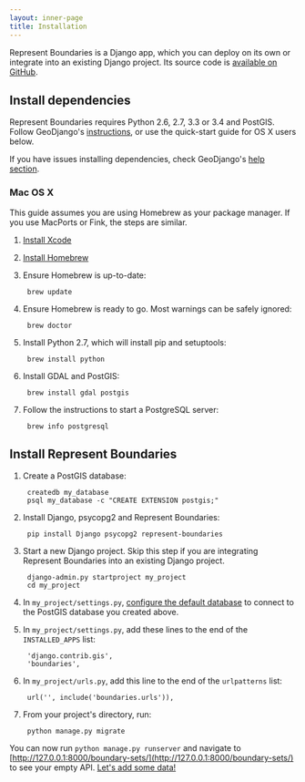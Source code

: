 ```yaml
---
layout: inner-page
title: Installation
---
```


Represent Boundaries is a Django app, which you can deploy on its own or integrate into an existing Django project. Its source code is [available on GitHub](https://github.com/opennorth/represent-boundaries/).

## Install dependencies

Represent Boundaries requires Python 2.6, 2.7, 3.3 or 3.4 and PostGIS. Follow GeoDjango's [instructions](https://docs.djangoproject.com/en/dev/ref/contrib/gis/install/), or use the quick-start guide for OS X users below.

If you have issues installing dependencies, check GeoDjango's [help section](https://docs.djangoproject.com/en/dev/ref/contrib/gis/install/#troubleshooting).

### Mac OS X

This guide assumes you are using Homebrew as your package manager. If you use MacPorts or Fink, the steps are similar.

1. [Install Xcode](https://itunes.apple.com/us/app/xcode/id497799835)
1. [Install Homebrew](brew.sh#install)
1. Ensure Homebrew is up-to-date:

        brew update

1. Ensure Homebrew is ready to go. Most warnings can be safely ignored:

        brew doctor

1. Install Python 2.7, which will install pip and setuptools:

        brew install python

1. Install GDAL and PostGIS:

        brew install gdal postgis

1. Follow the instructions to start a PostgreSQL server:

        brew info postgresql

## Install Represent Boundaries

1. Create a PostGIS database:

        createdb my_database
        psql my_database -c "CREATE EXTENSION postgis;"

1. Install Django, psycopg2 and Represent Boundaries:

        pip install Django psycopg2 represent-boundaries

1. Start a new Django project. Skip this step if you are integrating Represent Boundaries into an existing Django project.

        django-admin.py startproject my_project
        cd my_project

1. In `my_project/settings.py`, [configure the default database](https://docs.djangoproject.com/en/dev/ref/contrib/gis/tutorial/#configure-settings-py) to connect to the PostGIS database you created above.

1. In `my_project/settings.py`, add these lines to the end of the `INSTALLED_APPS` list:

        'django.contrib.gis',
        'boundaries',

1. In `my_project/urls.py`, add this line to the end of the `urlpatterns` list:

        url('', include('boundaries.urls')),

1. From your project's directory, run:

        python manage.py migrate

You can now run `python manage.py runserver` and navigate to [http://127.0.0.1:8000/boundary-sets/](http://127.0.0.1:8000/boundary-sets/) to see your empty API. <a href="{{ site.baseurl }}/docs/import/">Let's add some data!</a>
